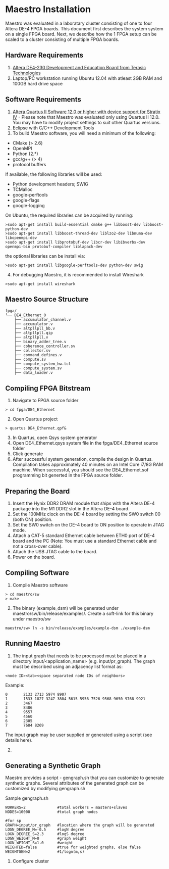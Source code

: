 Maestro Installation
====================
Maestro was evaluated in a laboratary cluster consisting of one to four Altera DE-4 FPGA boards. This document first describes the system system on a single FPGA board. Next, we describe how the 1 FPGA setup can be scaled to a cluster consisting of multiple FPGA boards.

Hardware Requirements
---------------------
1. [Altera DE4-230 Development and Education Board from Terasic Technologies](www.de4.terasic.com)
2. Laptop/PC workstation running Ubuntu 12.04 with atleast 2GB RAM and 100GB hard drive space

Software Requirements
---------------------
1. [Altera Quartus II Software 12.0 or higher with device support for Stratix IV](http://www.altera.com/products/software/sfw-index.jsp) - Please note that Maestro was evaluated only using Quartus II 12.0. You may have to modify project settings to suit other Quartus versions. 
2. Eclipse with C/C++ Development Tools
3. To build Maestro software, you will need a minimum of the following:

* CMake (> 2.6)
* OpenMPI
* Python (2.*)
* gcc/g++ (> 4)
* protocol buffers

If available, the following libraries will be used:

* Python development headers; SWIG
* TCMalloc
* google-perftools
* google-flags
* google-logging

On Ubuntu, the required libraries can be acquired by running:

```
>sudo apt-get install build-essential cmake g++ libboost-dev libboost-python-dev 
>sudo apt-get install libboost-thread-dev liblzo2-dev libnuma-dev libopenmpi-dev 
>sudo apt-get install libprotobuf-dev libcr-dev libibverbs-dev openmpi-bin protobuf-compiler liblapack-dev
```
 
the optional libraries can be install via:

```
>sudo apt-get install libgoogle-perftools-dev python-dev swig
```

4. For debugging Maestro, it is recommended to install Wireshark

```
>sudo apt-get install wireshark
```

Maestro Source Structure
------------------------
```
fpga/
└── DE4_Ethernet_0
    ├── accumulator_channel.v
    ├── accumulator.v
    ├── altpllpll_bb.v
    ├── altpllpll.qip
    ├── altpllpll.v
    ├── binary_adder_tree.v
    ├── coherence_controller.sv
    ├── collector.sv
    ├── command_defines.v
    ├── compute.sv
    ├── compute_system_hw.tcl
    ├── compute_system.sv
    ├── data_loader.v
```

Compiling FPGA Bitstream
------------------------
1. Navigate to FPGA source folder
```
> cd fpga/DE4_Ethernet
```

2. Open Quartus project
```
> quartus DE4_Ethernet.qpf&
```

3. In Quartus, open Qsys system generator 
4. Open DE4_Ethernet.qsys system file in the fpga/DE4_Ethernet source folder
5. Click generate
6. After successful system generation, compile the design in Quartus. Compilation takes approximately 40 minutes on an Intel Core i7/8G RAM machine. When successful, you should see the DE4_Ethernet.sof programming bit generted in the FPGA source folder.

Preparing the Board
-------------------
1. Insert the Hynix DDR2 DRAM module that ships with the Altera DE-4 package into the M1 DDR2 slot in the Altera DE-4 board.
2. Set the 100MHz clock on the DE-4 board by setting the SW0 switch 00 (both ON) position.
3. Set the SW0 switch on the DE-4 board to ON position to operate in JTAG mode.
4. Attach a CAT-5 standard Ethernet cable between ETH0 port of DE-4 board and the PC (Note: You must use a standard Ethernet cable and not a cross-over cable).
5. Attach the USB JTAG cable to the board. 
6. Power on the board.

Compiling Software
------------------
1. Compile Maestro software 

```
> cd maestro/sw
> make
```
2. The binary (example_dsm) will be generated under maestro/sw/bin/release/examples/. Create a soft-link for this binary under maestro/sw

```
maestro/sw> ln -s bin/release/examples/example-dsm ./example-dsm
```

Running Maestro
---------------
1. The input graph that needs to be processed must be placed in a directory input/<application_name> (e.g. input/pr_graph). The graph must be described using an adjacency list format as:
```
<node ID><tab><space separated node IDs of neighbors>
```

Example:
```
0       2133 2713 5974 8907
1       1533 1827 3247 3804 5615 5956 7526 9568 9650 9768 9921
2       3467
3       8486
4       9557
5       4560
6       2305
7       7684 8269
```

The input graph may be user supplied or generated using a script (see details here).

2.  


Generating a Synthetic Graph
----------------------------
Maestro provides a script - gengraph.sh that you can customize to generate synthetic graphs. Several attributes of the generated graph can be customized by modifying gengraph.sh

Sample gengraph.sh
```
WORKERS=2              #total workers = masters+slaves
NODES=10000            #total graph nodes

#for sp
GRAPH=input/pr_graph   #location where the graph will be generated
LOGN_DEGREE_M=-0.5     #logN degree
LOGN_DEGREE_S=2.3      #logS degree
LOGN_WEIGHT_M=0        #graph weight                 
LOGN_WEIGHT_S=1.0      #weight
WEIGHTED=false         #true for weighted graphs, else false
WEIGHTGEN=2            #1/logn(m,s)
```

1. Configure cluster 

